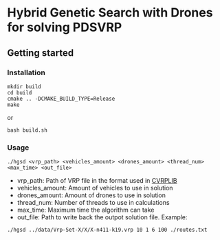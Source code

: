 # Hybrid Genetic Search with Drones for solving PDSVRP

## Getting started
### Installation
```
mkdir build
cd build
cmake .. -DCMAKE_BUILD_TYPE=Release
make
```
or
```
bash build.sh
```

### Usage
```
./hgsd <vrp_path> <vehicles_amount> <drones_amount> <thread_num> <max_time> <out_file>
```
- vrp_path: Path of VRP file in the format used in [CVRPLIB](http://vrp.atd-lab.inf.puc-rio.br/index.php/en/)
- vehicles_amount: Amount of vehicles to use in solution
- drones_amount: Amount of drones to use in solution
- thread_num: Number of threads to use in calculations
- max_time: Maximum time the algorithm can take
- out_file: Path to write back the outpot solution file.
Example:
```
./hgsd ../data/Vrp-Set-X/X/X-n411-k19.vrp 10 1 6 100 ./routes.txt
```
